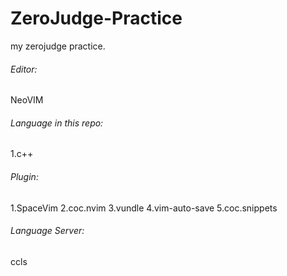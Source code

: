 # ZeroJudge-Practice
my zerojudge practice.

###### Editor:
  NeoVIM
###### Language in this repo:
  1.c++
###### Plugin:
  1.SpaceVim
  2.coc.nvim
  3.vundle
  4.vim-auto-save
  5.coc.snippets
###### Language Server:
  ccls


